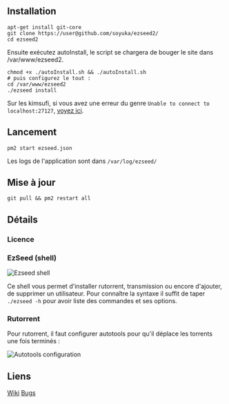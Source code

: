 ## Installation
```
apt-get install git-core
git clone https://user@github.com/soyuka/ezseed2/
cd ezseed2
```

Ensuite exécutez autoInstall, le script se chargera de bouger le site dans /var/www/ezseed2.

```
chmod +x ./autoInstall.sh && ./autoInstall.sh
# puis configurez le tout :
cd /var/www/ezseed2
./ezseed install
```
Sur les kimsufi, si vous avez une erreur du genre `Unable to connect to localhost:27127`, [voyez ici](https://github.com/soyuka/ezseed2/wiki/Kimsufi-Mongodb-erreur).

## Lancement
```
pm2 start ezseed.json
```

Les logs de l'application sont dans `/var/log/ezseed/`

## Mise à jour
```
git pull && pm2 restart all
```

## Détails

### Licence

### EzSeed (shell)
![Ezseed shell](http://www.zupmage.eu/i/bYfDM1Ur0y.png)

Ce shell vous permet d'installer rutorrent, transmission ou encore d'ajouter, de supprimer un utilisateur. Pour connaître la syntaxe il suffit de taper `./ezseed -h` pour avoir liste des commandes et ses options.

### Rutorrent
Pour rutorrent, il faut configurer autotools pour qu'il déplace les torrents une fois terminés :

![Autotools configuration](http://www.zupmage.eu/i/hpRER83cvG.png)

## Liens
[Wiki](https://github.com/soyuka/ezseed2/wiki)
[Bugs](https://github.com/soyuka/ezseed2/issues)
